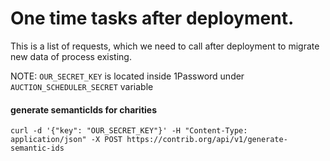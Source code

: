 # One time tasks after deployment.

This is a list of requests, which we need to call after deployment to migrate new data of process existing.

NOTE: `OUR_SECRET_KEY` is located inside 1Password under `AUCTION_SCHEDULER_SECRET` variable

#### generate semanticIds for charities

```
curl -d '{"key": "OUR_SECRET_KEY"}' -H "Content-Type: application/json" -X POST https://contrib.org/api/v1/generate-semantic-ids
```
